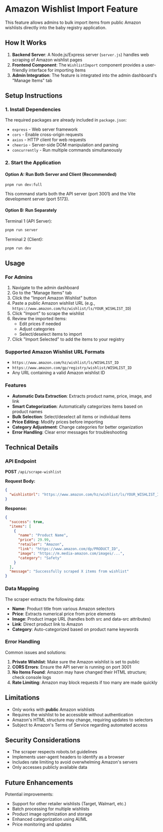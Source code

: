 # Amazon Wishlist Import Feature

This feature allows admins to bulk import items from public Amazon wishlists directly into the baby registry application.

## How It Works

1. **Backend Server**: A Node.js/Express server (`server.js`) handles web scraping of Amazon wishlist pages
2. **Frontend Component**: The `WishlistImport` component provides a user-friendly interface for importing items
3. **Admin Integration**: The feature is integrated into the admin dashboard's "Manage Items" tab

## Setup Instructions

### 1. Install Dependencies
The required packages are already included in `package.json`:
- `express` - Web server framework
- `cors` - Enable cross-origin requests
- `axios` - HTTP client for web requests
- `cheerio` - Server-side DOM manipulation and parsing
- `concurrently` - Run multiple commands simultaneously

### 2. Start the Application

#### Option A: Run Both Server and Client (Recommended)
```bash
pnpm run dev:full
```
This command starts both the API server (port 3001) and the Vite development server (port 5173).

#### Option B: Run Separately
Terminal 1 (API Server):
```bash
pnpm run server
```

Terminal 2 (Client):
```bash
pnpm run dev
```

## Usage

### For Admins

1. Navigate to the admin dashboard
2. Go to the "Manage Items" tab
3. Click the "Import Amazon Wishlist" button
4. Paste a public Amazon wishlist URL (e.g., `https://www.amazon.com/hz/wishlist/ls/YOUR_WISHLIST_ID`)
5. Click "Import" to scrape the wishlist
6. Review the imported items:
   - Edit prices if needed
   - Adjust categories
   - Select/deselect items to import
7. Click "Import Selected" to add the items to your registry

### Supported Amazon Wishlist URL Formats

- `https://www.amazon.com/hz/wishlist/ls/WISHLIST_ID`
- `https://www.amazon.com/gp/registry/wishlist/WISHLIST_ID`
- Any URL containing a valid Amazon wishlist ID

### Features

- **Automatic Data Extraction**: Extracts product name, price, image, and link
- **Smart Categorization**: Automatically categorizes items based on product names
- **Bulk Selection**: Select/deselect all items or individual items
- **Price Editing**: Modify prices before importing
- **Category Adjustment**: Change categories for better organization
- **Error Handling**: Clear error messages for troubleshooting

## Technical Details

### API Endpoint

**POST** `/api/scrape-wishlist`

**Request Body:**
```json
{
  "wishlistUrl": "https://www.amazon.com/hz/wishlist/ls/YOUR_WISHLIST_ID"
}
```

**Response:**
```json
{
  "success": true,
  "items": [
    {
      "name": "Product Name",
      "price": 29.99,
      "retailer": "Amazon",
      "link": "https://www.amazon.com/dp/PRODUCT_ID",
      "image": "https://m.media-amazon.com/images/...",
      "category": "Safety"
    }
  ],
  "message": "Successfully scraped X items from wishlist"
}
```

### Data Mapping

The scraper extracts the following data:
- **Name**: Product title from various Amazon selectors
- **Price**: Extracts numerical price from price elements
- **Image**: Product image URL (handles both src and data-src attributes)
- **Link**: Direct product link to Amazon
- **Category**: Auto-categorized based on product name keywords

### Error Handling

Common issues and solutions:

1. **Private Wishlist**: Make sure the Amazon wishlist is set to public
2. **CORS Errors**: Ensure the API server is running on port 3001
3. **No Items Found**: Amazon may have changed their HTML structure; check console logs
4. **Rate Limiting**: Amazon may block requests if too many are made quickly

## Limitations

- Only works with **public** Amazon wishlists
- Requires the wishlist to be accessible without authentication
- Amazon's HTML structure may change, requiring updates to selectors
- Subject to Amazon's Terms of Service regarding automated access

## Security Considerations

- The scraper respects robots.txt guidelines
- Implements user-agent headers to identify as a browser
- Includes rate limiting to avoid overwhelming Amazon's servers
- Only accesses publicly available data

## Future Enhancements

Potential improvements:
- Support for other retailer wishlists (Target, Walmart, etc.)
- Batch processing for multiple wishlists
- Product image optimization and storage
- Enhanced categorization using AI/ML
- Price monitoring and updates
